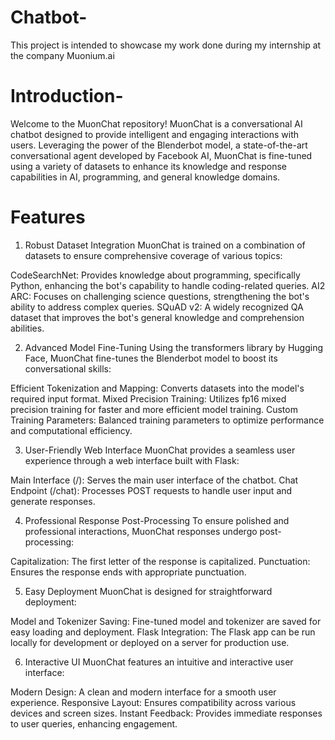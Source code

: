 # Chatbot-
This project is intended to showcase my work done during my internship at the company Muonium.ai

# Introduction-
Welcome to the MuonChat repository! MuonChat is a conversational AI chatbot designed to provide intelligent and engaging interactions with users. Leveraging the power of the Blenderbot model, a state-of-the-art conversational agent developed by Facebook AI, MuonChat is fine-tuned using a variety of datasets to enhance its knowledge and response capabilities in AI, programming, and general knowledge domains.

# Features
1. Robust Dataset Integration
MuonChat is trained on a combination of datasets to ensure comprehensive coverage of various topics:

CodeSearchNet: Provides knowledge about programming, specifically Python, enhancing the bot's capability to handle coding-related queries.
AI2 ARC: Focuses on challenging science questions, strengthening the bot's ability to address complex queries.
SQuAD v2: A widely recognized QA dataset that improves the bot's general knowledge and comprehension abilities.

2. Advanced Model Fine-Tuning
Using the transformers library by Hugging Face, MuonChat fine-tunes the Blenderbot model to boost its conversational skills:

Efficient Tokenization and Mapping: Converts datasets into the model's required input format.
Mixed Precision Training: Utilizes fp16 mixed precision training for faster and more efficient model training.
Custom Training Parameters: Balanced training parameters to optimize performance and computational efficiency.

3. User-Friendly Web Interface
MuonChat provides a seamless user experience through a web interface built with Flask:

Main Interface (/): Serves the main user interface of the chatbot.
Chat Endpoint (/chat): Processes POST requests to handle user input and generate responses.

4. Professional Response Post-Processing
To ensure polished and professional interactions, MuonChat responses undergo post-processing:

Capitalization: The first letter of the response is capitalized.
Punctuation: Ensures the response ends with appropriate punctuation.

5. Easy Deployment
MuonChat is designed for straightforward deployment:

Model and Tokenizer Saving: Fine-tuned model and tokenizer are saved for easy loading and deployment.
Flask Integration: The Flask app can be run locally for development or deployed on a server for production use.

6. Interactive UI
MuonChat features an intuitive and interactive user interface:

Modern Design: A clean and modern interface for a smooth user experience.
Responsive Layout: Ensures compatibility across various devices and screen sizes.
Instant Feedback: Provides immediate responses to user queries, enhancing engagement.

